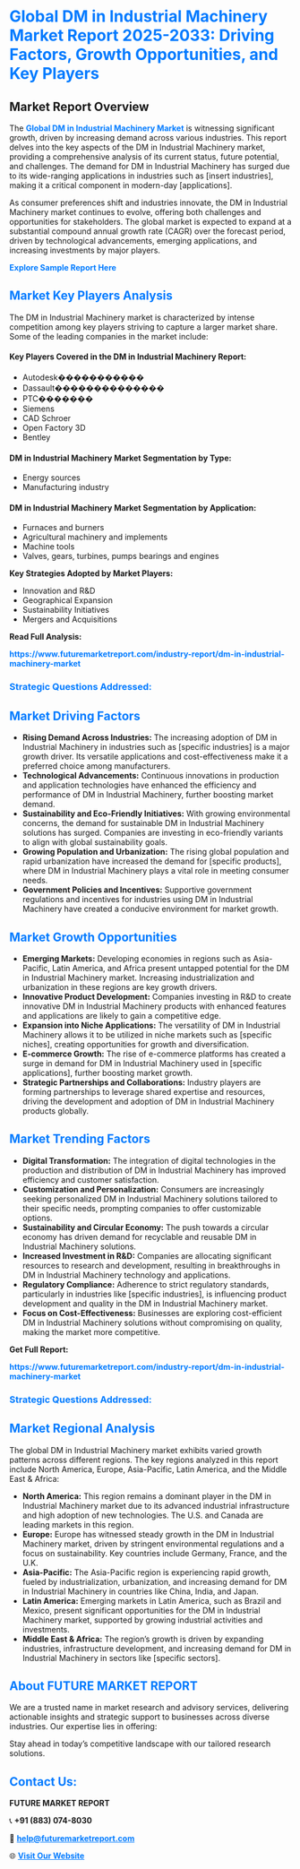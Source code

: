 <h1 style="color: #007BFF;">Global DM in Industrial Machinery Market Report 2025-2033: Driving Factors, Growth Opportunities, and Key Players</h1>

<section id="overview">
<h2>Market Report Overview</h2>
<p>The <a href="https://www.futuremarketreport.com/industry-report/dm-in-industrial-machinery-market" style="color: #007BFF; text-decoration: none;"><strong>Global DM in Industrial Machinery Market</strong></a> is witnessing significant growth, driven by increasing demand across various industries. This report delves into the key aspects of the DM in Industrial Machinery market, providing a comprehensive analysis of its current status, future potential, and challenges. The demand for DM in Industrial Machinery has surged due to its wide-ranging applications in industries such as [insert industries], making it a critical component in modern-day [applications].</p>
<p>As consumer preferences shift and industries innovate, the DM in Industrial Machinery market continues to evolve, offering both challenges and opportunities for stakeholders. The global market is expected to expand at a substantial compound annual growth rate (CAGR) over the forecast period, driven by technological advancements, emerging applications, and increasing investments by major players.</p>
</section>

<section id="overview">
<p><a href="https://www.futuremarketreport.com/request-sample/reportId=103799" style="color: #007BFF; text-decoration: none;"><strong>Explore Sample Report Here</strong></a></p>
</section>

<section id="key-players">
<h2 style="color: #007BFF;">Market Key Players Analysis</h2>
<p>The DM in Industrial Machinery market is characterized by intense competition among key players striving to capture a larger market share. Some of the leading companies in the market include:</p>
<h4>Key Players Covered in the DM in Industrial Machinery Report:</h4>
<ul><li>Autodesk�����������</li><li>Dassault��������������</li><li>PTC�������</li><li>Siemens</li><li>CAD Schroer</li><li>Open Factory 3D</li><li>Bentley</li></ul>
<h4>DM in Industrial Machinery Market Segmentation by Type:</h4>
<ul><li>Energy sources</li><li>Manufacturing industry</li></ul>

<h4>DM in Industrial Machinery Market Segmentation by Application:</h4>
<ul><li>Furnaces and burners</li><li>Agricultural machinery and implements</li><li>Machine tools</li><li>Valves, gears, turbines, pumps bearings and engines</li></ul>
<p><strong>Key Strategies Adopted by Market Players:</strong></p>
<ul>
<li>Innovation and R&D</li>
<li>Geographical Expansion</li>
<li>Sustainability Initiatives</li>
<li>Mergers and Acquisitions</li>
</ul>
</section>

<section>
<p><strong>Read Full Analysis: </strong></p><a href="https://www.futuremarketreport.com/industry-report/dm-in-industrial-machinery-market" style="color: #007BFF; text-decoration: none;"><strong>https://www.futuremarketreport.com/industry-report/dm-in-industrial-machinery-market</strong></a>
<h3 style="color: #007BFF;">Strategic Questions Addressed:</h3>
</section>

<section id="driving-factors">
<h2 style="color: #007BFF;">Market Driving Factors</h2>
<ul>
<li><strong>Rising Demand Across Industries:</strong> The increasing adoption of DM in Industrial Machinery in industries such as [specific industries] is a major growth driver. Its versatile applications and cost-effectiveness make it a preferred choice among manufacturers.</li>
<li><strong>Technological Advancements:</strong> Continuous innovations in production and application technologies have enhanced the efficiency and performance of DM in Industrial Machinery, further boosting market demand.</li>
<li><strong>Sustainability and Eco-Friendly Initiatives:</strong> With growing environmental concerns, the demand for sustainable DM in Industrial Machinery solutions has surged. Companies are investing in eco-friendly variants to align with global sustainability goals.</li>
<li><strong>Growing Population and Urbanization:</strong> The rising global population and rapid urbanization have increased the demand for [specific products], where DM in Industrial Machinery plays a vital role in meeting consumer needs.</li>
<li><strong>Government Policies and Incentives:</strong> Supportive government regulations and incentives for industries using DM in Industrial Machinery have created a conducive environment for market growth.</li>
</ul>
</section>

<section id="growth-opportunities">
<h2 style="color: #007BFF;">Market Growth Opportunities</h2>
<ul>
<li><strong>Emerging Markets:</strong> Developing economies in regions such as Asia-Pacific, Latin America, and Africa present untapped potential for the DM in Industrial Machinery market. Increasing industrialization and urbanization in these regions are key growth drivers.</li>
<li><strong>Innovative Product Development:</strong> Companies investing in R&D to create innovative DM in Industrial Machinery products with enhanced features and applications are likely to gain a competitive edge.</li>
<li><strong>Expansion into Niche Applications:</strong> The versatility of DM in Industrial Machinery allows it to be utilized in niche markets such as [specific niches], creating opportunities for growth and diversification.</li>
<li><strong>E-commerce Growth:</strong> The rise of e-commerce platforms has created a surge in demand for DM in Industrial Machinery used in [specific applications], further boosting market growth.</li>
<li><strong>Strategic Partnerships and Collaborations:</strong> Industry players are forming partnerships to leverage shared expertise and resources, driving the development and adoption of DM in Industrial Machinery products globally.</li>
</ul>
</section>

<section id="trending-factors">
<h2 style="color: #007BFF;">Market Trending Factors</h2>
<ul>
<li><strong>Digital Transformation:</strong> The integration of digital technologies in the production and distribution of DM in Industrial Machinery has improved efficiency and customer satisfaction.</li>
<li><strong>Customization and Personalization:</strong> Consumers are increasingly seeking personalized DM in Industrial Machinery solutions tailored to their specific needs, prompting companies to offer customizable options.</li>
<li><strong>Sustainability and Circular Economy:</strong> The push towards a circular economy has driven demand for recyclable and reusable DM in Industrial Machinery solutions.</li>
<li><strong>Increased Investment in R&D:</strong> Companies are allocating significant resources to research and development, resulting in breakthroughs in DM in Industrial Machinery technology and applications.</li>
<li><strong>Regulatory Compliance:</strong> Adherence to strict regulatory standards, particularly in industries like [specific industries], is influencing product development and quality in the DM in Industrial Machinery market.</li>
<li><strong>Focus on Cost-Effectiveness:</strong> Businesses are exploring cost-efficient DM in Industrial Machinery solutions without compromising on quality, making the market more competitive.</li>
</ul>
</section>

<section>
<p><strong>Get Full Report: </strong></p><a href="https://www.futuremarketreport.com/industry-report/dm-in-industrial-machinery-market" style="color: #007BFF; text-decoration: none;"><strong>https://www.futuremarketreport.com/industry-report/dm-in-industrial-machinery-market</strong></a>
<h3 style="color: #007BFF;">Strategic Questions Addressed:</h3>
</section>


<section id="regional-analysis">
<h2 style="color: #007BFF;">Market Regional Analysis</h2>
<p>The global DM in Industrial Machinery market exhibits varied growth patterns across different regions. The key regions analyzed in this report include North America, Europe, Asia-Pacific, Latin America, and the Middle East & Africa:</p>
<ul>
<li><strong>North America:</strong> This region remains a dominant player in the DM in Industrial Machinery market due to its advanced industrial infrastructure and high adoption of new technologies. The U.S. and Canada are leading markets in this region.</li>
<li><strong>Europe:</strong> Europe has witnessed steady growth in the DM in Industrial Machinery market, driven by stringent environmental regulations and a focus on sustainability. Key countries include Germany, France, and the U.K.</li>
<li><strong>Asia-Pacific:</strong> The Asia-Pacific region is experiencing rapid growth, fueled by industrialization, urbanization, and increasing demand for DM in Industrial Machinery in countries like China, India, and Japan.</li>
<li><strong>Latin America:</strong> Emerging markets in Latin America, such as Brazil and Mexico, present significant opportunities for the DM in Industrial Machinery market, supported by growing industrial activities and investments.</li>
<li><strong>Middle East & Africa:</strong> The region’s growth is driven by expanding industries, infrastructure development, and increasing demand for DM in Industrial Machinery in sectors like [specific sectors].</li>
</ul>
</section>

<footer>
<h2 style="color: #007BFF;">About FUTURE MARKET REPORT</h2>
<p>We are a trusted name in market research and advisory services, delivering actionable insights and strategic support to businesses across diverse industries. Our expertise lies in offering:</p>

<p>Stay ahead in today’s competitive landscape with our tailored research solutions.</p>

<h2 style="color: #007BFF;">Contact Us:</h2>
<p><strong>FUTURE MARKET REPORT</strong></p>
<p>📞 <strong>+91 (883) 074-8030</strong></p>
<p>📧 <strong><a href="mailto:help@futuremarketreport.com" style="color: #007BFF;">help@futuremarketreport.com</a></strong></p>
<p>🌐 <strong><a href="https://www.futuremarketreport.com/" style="color: #007BFF;">Visit Our Website</a></strong></p>
</footer>